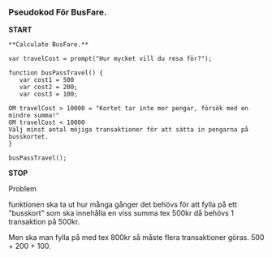 

### Pseudokod För BusFare.

**START**
```
**Calculate BusFare.**

var travelCost = prompt("Hur mycket vill du resa för?");

function busPassTravel() {
   var cost1 = 500
   var cost2 = 200;
   var cost3 = 100;

OM travelCost > 10000 = "Kortet tar inte mer pengar, försök med en mindre summa!"
OM travelCost < 10000
Välj minst antal möjiga transaktioner för att sätta in pengarna på busskortet.
}

busPassTravel();
```
**STOP**

Problem 

funktionen ska ta ut hur många gånger det behövs 
för att fylla på ett "busskort" som ska innehålla en viss
summa tex 500kr då behövs 1 transaktion på 500kr.

Men ska man fylla på med tex 800kr så måste flera
transaktioner göras. 500 + 200 + 100.